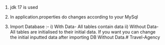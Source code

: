 1) jdk 17 is used

2) In application.properties do changes according to your MySql

3) Import Database :-
	i) With Data- All tables contain data
	ii) Without Data- All tables are initialised to their initial data. If you want you can change the initial inputted data after importing DB Without Data.# Travel-Agency

